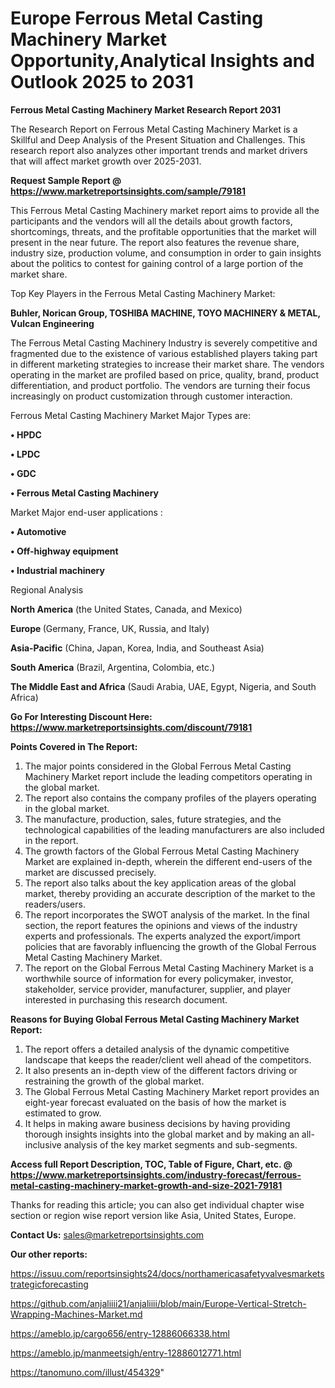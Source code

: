  # Europe Ferrous Metal Casting Machinery Market Opportunity,Analytical Insights and Outlook 2025 to 2031

<strong>Ferrous Metal Casting Machinery Market Research Report 2031</strong>

The Research Report on Ferrous Metal Casting Machinery Market is a Skillful and Deep Analysis of the Present Situation and Challenges. This research report also analyzes other important trends and market drivers that will affect market growth over 2025-2031.

<strong>Request Sample Report @ <a href=https://www.marketreportsinsights.com/sample/79181>https://www.marketreportsinsights.com/sample/79181</a></strong>

This Ferrous Metal Casting Machinery market report aims to provide all the participants and the vendors will all the details about growth factors, shortcomings, threats, and the profitable opportunities that the market will present in the near future. The report also features the revenue share, industry size, production volume, and consumption in order to gain insights about the politics to contest for gaining control of a large portion of the market share.

Top Key Players in the Ferrous Metal Casting Machinery Market:

<strong>Buhler, Norican Group, TOSHIBA MACHINE, TOYO MACHINERY & METAL, Vulcan Engineering</strong>

The Ferrous Metal Casting Machinery Industry is severely competitive and fragmented due to the existence of various established players taking part in different marketing strategies to increase their market share. The vendors operating in the market are profiled based on price, quality, brand, product differentiation, and product portfolio. The vendors are turning their focus increasingly on product customization through customer interaction.

Ferrous Metal Casting Machinery Market Major Types are:

<strong>• HPDC

• LPDC

• GDC

• Ferrous Metal Casting Machinery</strong>

Market Major end-user applications :

<strong>• Automotive

• Off-highway equipment

• Industrial machinery</strong>

Regional Analysis

</u><strong><b>North America</b></strong> (the United States, Canada, and Mexico)

<strong><b>Europe </b></strong>(Germany, France, UK, Russia, and Italy)

<strong><b>Asia-Pacific</b></strong> (China, Japan, Korea, India, and Southeast Asia)

<strong><b>South America</b></strong> (Brazil, Argentina, Colombia, etc.)

<strong><b>The Middle East and Africa</b></strong> (Saudi Arabia, UAE, Egypt, Nigeria, and South Africa)

<strong>Go For Interesting Discount Here: <a href=https://www.marketreportsinsights.com/discount/79181>https://www.marketreportsinsights.com/discount/79181</a></strong>

<strong>Points Covered in The Report:</strong>
<ol>
  <li>The major points considered in the Global Ferrous Metal Casting Machinery Market report include the leading competitors operating in the global market.</li>
  <li>The report also contains the company profiles of the players operating in the global market.</li>
  <li>The manufacture, production, sales, future strategies, and the technological capabilities of the leading manufacturers are also included in the report.</li>
  <li>The growth factors of the Global Ferrous Metal Casting Machinery Market are explained in-depth, wherein the different end-users of the market are discussed precisely.</li>
  <li>The report also talks about the key application areas of the global market, thereby providing an accurate description of the market to the readers/users.</li>
  <li>The report incorporates the SWOT analysis of the market. In the final section, the report features the opinions and views of the industry experts and professionals. The experts analyzed the export/import policies that are favorably influencing the growth of the Global Ferrous Metal Casting Machinery Market.</li>
  <li>The report on the Global Ferrous Metal Casting Machinery Market is a worthwhile source of information for every policymaker, investor, stakeholder, service provider, manufacturer, supplier, and player interested in purchasing this research document.</li>
</ol>
<strong>Reasons for Buying Global Ferrous Metal Casting Machinery Market Report:</strong>

<ol>
  <li>The report offers a detailed analysis of the dynamic competitive landscape that keeps the reader/client well ahead of the competitors.</li>
  <li>It also presents an in-depth view of the different factors driving or restraining the growth of the global market.</li>
  <li>The Global Ferrous Metal Casting Machinery Market report provides an eight-year forecast evaluated on the basis of how the market is estimated to grow.</li>
  <li>It helps in making aware business decisions by having providing thorough insights insights into the global market and by making an all-inclusive analysis of the key market segments and sub-segments.</li>
</ol>
<strong>Access full Report Description, TOC, Table of Figure, Chart, etc. @ <a href=https://www.marketreportsinsights.com/industry-forecast/ferrous-metal-casting-machinery-market-growth-and-size-2021-79181>https://www.marketreportsinsights.com/industry-forecast/ferrous-metal-casting-machinery-market-growth-and-size-2021-79181</a></strong>


Thanks for reading this article; you can also get individual chapter wise section or region wise report version like Asia, United States, Europe.

<strong>Contact Us:</strong>
sales@marketreportsinsights.com

<strong>Our other reports:</strong>

<a href=https://issuu.com/reportsinsights24/docs/northamericasafetyvalvesmarketstrategicforecasting>https://issuu.com/reportsinsights24/docs/northamericasafetyvalvesmarketstrategicforecasting</a>

<a href=https://github.com/anjaliiii21/anjaliiii/blob/main/Europe-Vertical-Stretch-Wrapping-Machines-Market.md>https://github.com/anjaliiii21/anjaliiii/blob/main/Europe-Vertical-Stretch-Wrapping-Machines-Market.md</a>

<a href=https://ameblo.jp/cargo656/entry-12886066338.html>https://ameblo.jp/cargo656/entry-12886066338.html</a>

<a href=https://ameblo.jp/manmeetsigh/entry-12886012771.html>https://ameblo.jp/manmeetsigh/entry-12886012771.html</a>

<a href=https://tanomuno.com/illust/454329>https://tanomuno.com/illust/454329</a>"
